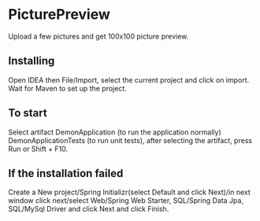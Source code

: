 # PicturePreview
Upload a few pictures and get 100x100 picture preview.
## Installing
Open IDEA then File/Import, select the current project and click on import.
Wait for Maven to set up the project.
## To start
Select artifact DemonApplication (to run the application normally) DemonApplicationTests (to run unit tests), after selecting the artifact, press Run or Shift + F10.
## If the installation failed
Create a New project/Spring Initializr(select Default and click Next)/in next window click next/select Web/Spring Web Starter, SQL/Spring Data Jpa, SQL/MySql Driver and click Next and click Finish.
